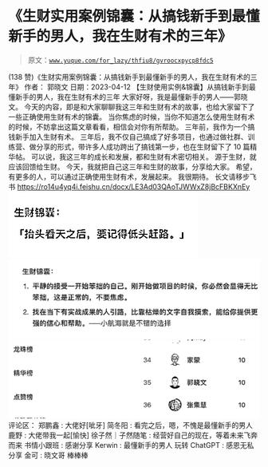 # 《生财实用案例锦囊：从搞钱新手到最懂新手的男人，我在生财有术的三年》

> 原文：[`www.yuque.com/for_lazy/thfiu8/gvroocxpycp8fdc5`](https://www.yuque.com/for_lazy/thfiu8/gvroocxpycp8fdc5)

<ne-h2 id="35467feb" data-lake-id="35467feb"><ne-heading-ext><ne-heading-anchor></ne-heading-anchor><ne-heading-fold></ne-heading-fold></ne-heading-ext><ne-heading-content><ne-text id="u178a9042">(138 赞)《生财实用案例锦囊：从搞钱新手到最懂新手的男人，我在生财有术的三年》</ne-text></ne-heading-content></ne-h2> <ne-p id="u0c2ce7e7" data-lake-id="u0c2ce7e7"><ne-text id="u3d2983f1">作者： 郭晓文</ne-text></ne-p> <ne-p id="ub722feb6" data-lake-id="ub722feb6"><ne-text id="u8d40fdc9">日期：2023-04-12</ne-text></ne-p> <ne-h2 id="f2e7d8b6" data-lake-id="f2e7d8b6"><ne-heading-ext><ne-heading-anchor></ne-heading-anchor><ne-heading-fold></ne-heading-fold></ne-heading-ext><ne-heading-content><ne-text id="u29424566">【生财使用实例&锦囊】从搞钱新手到最懂新手的男人，我在生财有术的三年</ne-text></ne-heading-content></ne-h2> <ne-p id="u60ea6aaf" data-lake-id="u60ea6aaf"><ne-text id="u0f131f13">大家好呀，我是最懂新手的男人——郭晓文。</ne-text> <ne-text id="u4dd5baf4">今天的内容，即是和大家聊聊我这三年和生财有术的故事，也给大家留下了一些正确使用生财有术的锦囊。</ne-text> <ne-text id="ud8ce795b">当你焦虑的时候，当你不知道怎么使用生财有术的时候，不妨拿出这篇文章看看，相信会对你有所帮助。</ne-text></ne-p> <ne-p id="u63df5676" data-lake-id="u63df5676"><ne-text id="u950f7898">三年前，我作为一个搞钱新手加入生财有术。</ne-text> <ne-text id="u30cb60ea">三年后，我不仅自己搞成了好多项目，也通过做社群、训练营、做分享的形式，带许多人成功跨出了搞钱第一步，也在生财留下了 10 篇精华帖。</ne-text></ne-p> <ne-p id="u8b7f5ad4" data-lake-id="u8b7f5ad4"><ne-text id="ud0551731">可以说，我这三年的成长和发展，都和生财有术密切相关。</ne-text> <ne-text id="ucfabba83">源于生财，就应该回馈给生财。</ne-text> <ne-text id="u9e3c9c03">今天，我就把自己这三年和生财的故事，分享给大家。</ne-text> <ne-text id="u05085a13">希望，有更多的人，可以通过正确使用生财有术，发展起来。</ne-text> <ne-text id="uc5d14dbc">我很期待。</ne-text></ne-p> <ne-p id="uc9c91ee6" data-lake-id="uc9c91ee6"><ne-text id="u8e6e3686">长文请移步飞书</ne-text> [<ne-text id="ub2dc6a91">https://ro14u4yq4i.feishu.cn/docx/LE3Ad03QAoTJWWxZ8jBcFBKXnEy</ne-text>](https://ro14u4yq4i.feishu.cn/docx/LE3Ad03QAoTJWWxZ8jBcFBKXnEy)<ne-card data-card-name="image" data-card-type="inline" id="AqONo" data-event-boundary="card">![](img/3c498acb4e2ef902de3d71252b7e8355.png)</ne-card></ne-p> <ne-p id="ub5280e73" data-lake-id="ub5280e73"><ne-card data-card-name="image" data-card-type="inline" id="w4u35" data-event-boundary="card">![](img/1ceb2ce59d719aebb75790dfb4f16bde.png)</ne-card></ne-p> <ne-p id="ua0914ebf" data-lake-id="ua0914ebf"><ne-card data-card-name="image" data-card-type="inline" id="tVnSG" data-event-boundary="card">![](img/9c3cafb700d7ea315ac7f31e5aaadf15.png)</ne-card></ne-p> <ne-hole id="ud90c50f1" data-lake-id="ud90c50f1"><ne-card data-card-name="hr" data-card-type="block" id="xlsZW" data-event-boundary="card"><ne-p id="uba7cc329" data-lake-id="uba7cc329"><ne-text id="uc551b785">评论区：</ne-text></ne-p> <ne-p id="uaa0533a5" data-lake-id="uaa0533a5"><ne-text id="u9cb4a9bb">郑鹏鑫 : 大佬好[呲牙]</ne-text> <ne-text id="u4e82ffdb">简冬阳 : 看完之后，嗯，不愧是最懂新手的男人</ne-text> <ne-text id="u0f35b434">鹿野 : 大佬带我一起[愉快]</ne-text> <ne-text id="u4a5705b9">徐子然｜子然随笔 : 经营好自己的现在，等着未来飞奔而来</ne-text> <ne-text id="uabc48d3d">书情小跟班 : 感谢分享</ne-text> <ne-text id="u4102cced">Kerwin : 最懂新手的男人</ne-text> <ne-text id="ud0d54051">玩转 ChatGPT : 感恩无私分享</ne-text> <ne-text id="ubd3b2f27">金可 : 晓文哥 棒棒棒</ne-text></ne-p></ne-card></ne-hole>